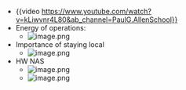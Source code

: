 - {{video https://www.youtube.com/watch?v=kLiwvnr4L80&ab_channel=PaulG.AllenSchool}}
- Energy of operations:
	- ![image.png](../assets/image_1714273125099_0.png)
- Importance of staying local
	- ![image.png](../assets/image_1714273135496_0.png)
- HW NAS
	- ![image.png](../assets/image_1714273194471_0.png)
	- ![image.png](../assets/image_1714273253121_0.png)